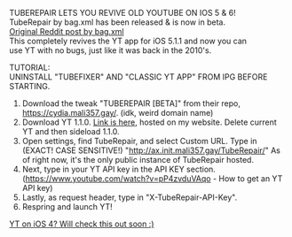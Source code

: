 TUBEREPAIR LETS YOU REVIVE OLD YOUTUBE ON IOS 5 & 6!\
TubeRepair by bag.xml has been released & is now in beta.\
[Original Reddit post by bag.xml](https://www.reddit.com/r/LegacyJailbreak/comments/194inh4/a_snippet_of_whats_about_to_come_discussion/)\
This completely revives the YT app for iOS 5.1.1 and now you can\
use YT with no bugs, just like it was back in the 2010's.

TUTORIAL:\
UNINSTALL "TUBEFIXER" AND "CLASSIC YT APP" FROM IPG BEFORE STARTING.
1. Download the tweak "TUBEREPAIR [BETA]" from their repo, https://cydia.mali357.gay/. (idk, weird domain name)
2. Download YT 1.1.0. [Link is here](https://github.com/cc7623/cc7623.github.io/raw/main/downloads/YouTube%201.1.0.ipa), hosted on my website. Delete current YT and then sideload 1.1.0.
3. Open settings, find TubeRepair, and select Custom URL. Type in (EXACT! CASE SENSITIVE!) "http://ax.init.mali357.gay/TubeRepair/" As of right now, it's the only public instance of TubeRepair hosted.
4. Next, type in your YT API key in the API KEY section. (https://www.youtube.com/watch?v=pP4zvduVAqo - How to get an YT API key)
5. Lastly, as request header, type in "X-TubeRepair-API-Key".
6. Respring and launch YT!










[YT on iOS 4? Will check this out soon :)](https://www.reddit.com/r/LegacyJailbreak/comments/194inh4/comment/khlq0w6/?utm_source=embedv2&utm_medium=comment_embed&utm_content=action_bar&embed_host_url=https%3A%2F%2Frebed.redditmedia.com%2Fembed)
